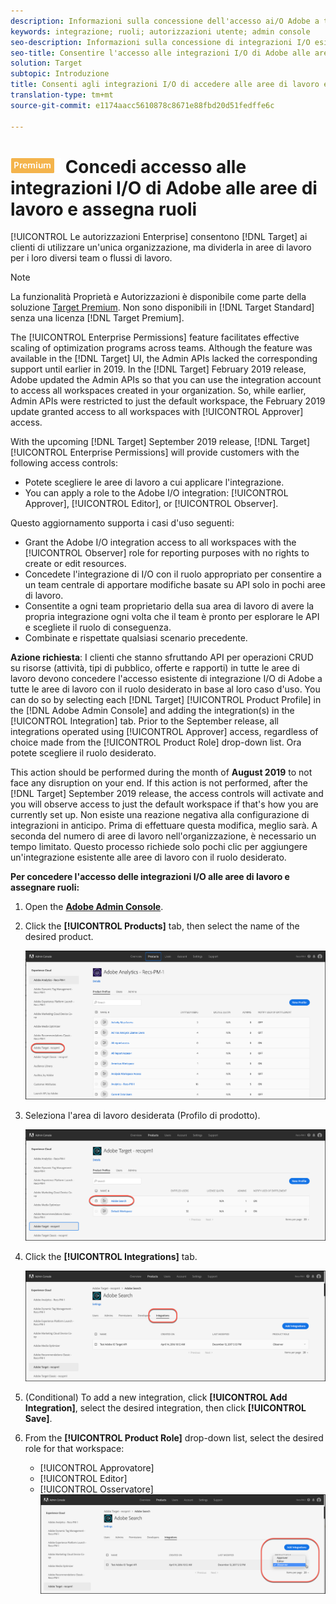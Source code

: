 ```yaml
---
description: Informazioni sulla concessione dell'accesso ai/O Adobe a tutte le aree di lavoro con il ruolo desiderato.
keywords: integrazione; ruoli; autorizzazioni utente; admin console
seo-description: Informazioni sulla concessione di integrazioni I/O esistenti a tutte le aree di lavoro con il ruolo desiderato in Adobe Target
seo-title: Consentire l'accesso alle integrazioni I/O di Adobe alle aree di lavoro e assegnare ruoli in Adobe Target
solution: Target
subtopic: Introduzione
title: Consenti agli integrazioni I/O di accedere alle aree di lavoro e assegna ruoli
translation-type: tm+mt
source-git-commit: e1174aacc5610878c8671e88fbd20d51fedffe6c

---
```



# ![PREMIUM](/help/assets/premium.png) Concedi accesso alle integrazioni I/O di Adobe alle aree di lavoro e assegna ruoli

[!UICONTROL Le autorizzazioni Enterprise] consentono [!DNL Target] ai clienti di utilizzare un'unica organizzazione, ma dividerla in aree di lavoro per i loro diversi team o flussi di lavoro.

>[!NOTE]
>
>La funzionalità Proprietà e Autorizzazioni è disponibile come parte della soluzione [Target Premium](/help/c-intro/intro.md#premium). Non sono disponibili in [!DNL Target Standard] senza una licenza [!DNL Target Premium].

The [!UICONTROL Enterprise Permissions] feature facilitates effective scaling of optimization programs across teams. Although the feature was available in the [!DNL Target] UI, the Admin APIs lacked the corresponding support until earlier in 2019. In the [!DNL Target] February 2019 release, Adobe updated the Admin APIs so that you can use the integration account to access all workspaces created in your organization. So, while earlier, Admin APIs were restricted to just the default workspace, the February 2019 update granted access to all workspaces with [!UICONTROL Approver] access.

With the upcoming [!DNL Target] September 2019 release, [!DNL Target] [!UICONTROL Enterprise Permissions] will provide customers with the following access controls:

* Potete scegliere le aree di lavoro a cui applicare l'integrazione.
* You can apply a role to the Adobe I/O integration: [!UICONTROL Approver], [!UICONTROL Editor], or [!UICONTROL Observer].

Questo aggiornamento supporta i casi d'uso seguenti:

* Grant the Adobe I/O integration access to all workspaces with the [!UICONTROL Observer] role for reporting purposes with no rights to create or edit resources.
* Concedete l'integrazione di I/O con il ruolo appropriato per consentire a un team centrale di apportare modifiche basate su API solo in pochi aree di lavoro.
* Consentite a ogni team proprietario della sua area di lavoro di avere la propria integrazione ogni volta che il team è pronto per esplorare le API e scegliete il ruolo di conseguenza.
* Combinate e rispettate qualsiasi scenario precedente.

**Azione richiesta**: I clienti che stanno sfruttando API per operazioni CRUD su risorse (attività, tipi di pubblico, offerte e rapporti) in tutte le aree di lavoro devono concedere l'accesso esistente di integrazione I/O di Adobe a tutte le aree di lavoro con il ruolo desiderato in base al loro caso d'uso. You can do so by selecting each [!DNL Target] [!UICONTROL Product Profile] in the [!DNL Adobe Admin Console] and adding the integration(s) in the [!UICONTROL Integration] tab. Prior to the September release, all integrations operated using [!UICONTROL Approver] access, regardless of choice made from the [!UICONTROL Product Role] drop-down list. Ora potete scegliere il ruolo desiderato.

This action should be performed during the month of **August 2019** to not face any disruption on your end. If this action is not performed, after the [!DNL Target] September 2019 release, the access controls will activate and you will observe access to just the default workspace if that's how you are currently set up. Non esiste una reazione negativa alla configurazione di integrazioni in anticipo. Prima di effettuare questa modifica, meglio sarà. A seconda del numero di aree di lavoro nell'organizzazione, è necessario un tempo limitato. Questo processo richiede solo pochi clic per aggiungere un'integrazione esistente alle aree di lavoro con il ruolo desiderato.

**Per concedere l'accesso delle integrazioni I/O alle aree di lavoro e assegnare ruoli:**

1. Open the **[Adobe Admin Console](https://adminconsole.adobe.com)**.

1. Click the **[!UICONTROL Products]** tab, then select the name of the desired product.

   ![Scegli il prodotto in Adobe Admin Console](/help/administrating-target/c-user-management/property-channel/assets/io-choose-product.png)

1. Seleziona l'area di lavoro desiderata (Profilo di prodotto).

   ![Selezionare il profilo di prodotto](/help/administrating-target/c-user-management/property-channel/assets/io-select-product-profile.png)

1. Click the **[!UICONTROL Integrations]** tab.

   ![Scheda Integrazioni](/help/administrating-target/c-user-management/property-channel/assets/integrations-tab.png)

1. (Conditional) To add a new integration, click **[!UICONTROL Add Integration]**, select the desired integration, then click **[!UICONTROL Save]**.

1. From the **[!UICONTROL Product Role]** drop-down list, select the desired role for that workspace:

   * [!UICONTROL Approvatore]
   * [!UICONTROL Editor]
   * [!UICONTROL Osservatore]
   ![Scegliere il ruolo Profilo di prodotto](/help/administrating-target/c-user-management/property-channel/assets/product-profile-role.png)
